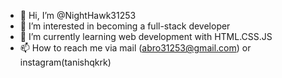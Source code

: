 - 👋 Hi, I’m @NightHawk31253
- 👀 I’m interested in becoming a full-stack developer
- 🌱 I’m currently learning web development with HTML.CSS.JS
- 📫 How to reach me via mail (abro31253@gmail.com) or instagram(tanishqkrk) 

<!---
NightHawk31253/NightHawk31253 is a ✨ special ✨ repository because its `README.md` (this file) appears on your GitHub profile.
You can click the Preview link to take a look at your changes.
--->
